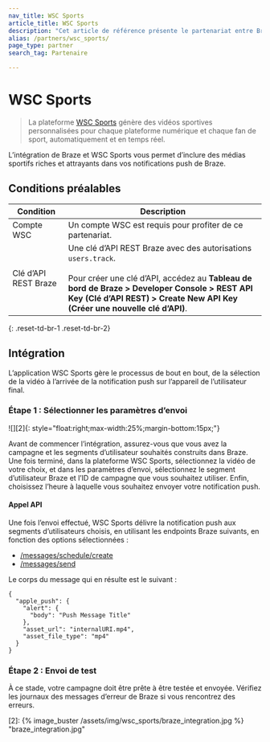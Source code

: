 ```yaml
---
nav_title: WSC Sports
article_title: WSC Sports
description: "Cet article de référence présente le partenariat entre Braze et WSC Sports, une plateforme de vidéos sportives qui vous permet d’inclure des médias sportifs riches et attrayants dans vos notifications push de Braze."
alias: /partners/wsc_sports/
page_type: partner
search_tag: Partenaire

---
```


# WSC Sports

> La plateforme [WSC Sports][1] génère des vidéos sportives personnalisées pour chaque plateforme numérique et chaque fan de sport, automatiquement et en temps réel. 

L’intégration de Braze et WSC Sports vous permet d’inclure des médias sportifs riches et attrayants dans vos notifications push de Braze. 

## Conditions préalables

| Condition | Description |
| ----------- | ----------- |
| Compte WSC | Un compte WSC est requis pour profiter de ce partenariat. |
| Clé d’API REST Braze | Une clé d’API REST Braze avec des autorisations `users.track`. <br><br> Pour créer une clé d’API, accédez au **Tableau de bord de Braze > Developer Console > REST API Key (Clé d’API REST) > Create New API Key (Créer une nouvelle clé d’API)**. |
{: .reset-td-br-1 .reset-td-br-2}

## Intégration

L’application WSC Sports gère le processus de bout en bout, de la sélection de la vidéo à l’arrivée de la notification push sur l’appareil de l’utilisateur final. 

### Étape 1 : Sélectionner les paramètres d’envoi

![][2]{: style="float:right;max-width:25%;margin-bottom:15px;"}

Avant de commencer l’intégration, assurez-vous que vous avez la campagne et les segments d’utilisateur souhaités construits dans Braze. Une fois terminé, dans la plateforme WSC Sports, sélectionnez la vidéo de votre choix, et dans les paramètres d’envoi, sélectionnez le segment d’utilisateur Braze et l’ID de campagne que vous souhaitez utiliser. Enfin, choisissez l’heure à laquelle vous souhaitez envoyer votre notification push. 

#### Appel API

Une fois l’envoi effectué, WSC Sports délivre la notification push aux segments d’utilisateurs choisis, en utilisant les endpoints Braze suivants, en fonction des options sélectionnées :
- [/messages/schedule/create]({{site.baseurl}}/api/endpoints/messaging/schedule_messages/post_schedule_messages#create-scheduled-messages)
- [/messages/send]({{site.baseurl}}/api/endpoints/messaging/send_messages/post_send_messages#sending-messages-immediately-via-api-only)

Le corps du message qui en résulte est le suivant : 
```
{
  "apple_push": {
    "alert": {
      "body": "Push Message Title"
    },
    "asset_url": "internalURI.mp4",
    "asset_file_type": "mp4"
  }
}
```

### Étape 2 : Envoi de test

À ce stade, votre campagne doit être prête à être testée et envoyée. Vérifiez les journaux des messages d’erreur de Braze si vous rencontrez des erreurs. 

[1]: https://wsc-sports.com/
[2]: {% image_buster /assets/img/wsc_sports/braze_integration.jpg %} "braze_integration.jpg"